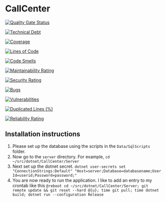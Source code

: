 # CallCenter

[![Quality Gate Status](https://sonarcloud.io/api/project_badges/measure?project=9034725985_CallCenter&metric=alert_status)](https://sonarcloud.io/summary/new_code?id=9034725985_CallCenter)

[![Technical Debt](https://sonarcloud.io/api/project_badges/measure?project=9034725985_CallCenter&metric=sqale_index)](https://sonarcloud.io/summary/new_code?id=9034725985_CallCenter)

[![Coverage](https://sonarcloud.io/api/project_badges/measure?project=9034725985_CallCenter&metric=coverage)](https://sonarcloud.io/summary/new_code?id=9034725985_CallCenter)

[![Lines of Code](https://sonarcloud.io/api/project_badges/measure?project=9034725985_CallCenter&metric=ncloc)](https://sonarcloud.io/summary/new_code?id=9034725985_CallCenter)

[![Code Smells](https://sonarcloud.io/api/project_badges/measure?project=9034725985_CallCenter&metric=code_smells)](https://sonarcloud.io/summary/new_code?id=9034725985_CallCenter)

[![Maintainability Rating](https://sonarcloud.io/api/project_badges/measure?project=9034725985_CallCenter&metric=sqale_rating)](https://sonarcloud.io/summary/new_code?id=9034725985_CallCenter)

[![Security Rating](https://sonarcloud.io/api/project_badges/measure?project=9034725985_CallCenter&metric=security_rating)](https://sonarcloud.io/summary/new_code?id=9034725985_CallCenter)

[![Bugs](https://sonarcloud.io/api/project_badges/measure?project=9034725985_CallCenter&metric=bugs)](https://sonarcloud.io/summary/new_code?id=9034725985_CallCenter)

[![Vulnerabilities](https://sonarcloud.io/api/project_badges/measure?project=9034725985_CallCenter&metric=vulnerabilities)](https://sonarcloud.io/summary/new_code?id=9034725985_CallCenter)

[![Duplicated Lines (%)](https://sonarcloud.io/api/project_badges/measure?project=9034725985_CallCenter&metric=duplicated_lines_density)](https://sonarcloud.io/summary/new_code?id=9034725985_CallCenter)

[![Reliability Rating](https://sonarcloud.io/api/project_badges/measure?project=9034725985_CallCenter&metric=reliability_rating)](https://sonarcloud.io/summary/new_code?id=9034725985_CallCenter)



## Installation instructions

1. Please set up the database using the scripts in the `Data/SqlScripts` folder. 
2. Now go to the `server` directory. 
    For example, `cd ~/src/dotnet/CallCenter/Server`
3. Next set up the dotnet secret. 
    `dotnet user-secrets set "ConnectionStrings:Default" "Host=server;Database=databasename;User Id=userid;Password=password;"`
4. You are now ready to run the application. 
    I like to add an entry to my crontab like this 
    `@reboot cd ~/src/dotnet/CallCenter/Server; git remote update && git reset --hard @{u}; time git pull; time dotnet build; dotnet run --configuration Release`



